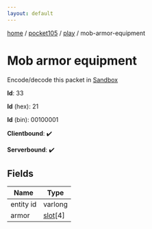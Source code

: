 ```yaml
---
layout: default
---
```


[home](/)  /  [pocket105](/protocol/pocket105)  /  [play](/protocol/pocket105/play)  /  mob-armor-equipment

# Mob armor equipment

Encode/decode this packet in [Sandbox](../../../sandbox/pocket105#play.mob_armor_equipment)

**Id**: 33

**Id** (hex): 21

**Id** (bin): 00100001

**Clientbound**: ✔️

**Serverbound**: ✔️

## Fields

Name | Type
---|---
entity id | varlong
armor | [slot](/protocol/pocket105/types/slot)[4]
